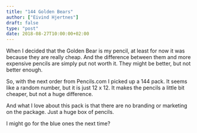 ```yaml
---
title: "144 Golden Bears"
author: ["Eivind Hjertnes"]
draft: false
type: "post"
date: 2018-08-27T10:00:00+02:00
---
```


When I decided that the Golden Bear is my pencil, at least for now it
was because they are really cheap. And the difference between them and
more expensive pencils are simply put not worth it. They might be
better, but not better enough.

So, with the next order from Pencils.com I picked up a 144 pack. It
seems like a random number, but it is just 12 x 12. It makes the pencils
a little bit cheaper, but not a huge difference.

And what I love about this pack is that there are no branding or
marketing on the package. Just a huge box of pencils.

I might go for the blue ones the next time?
